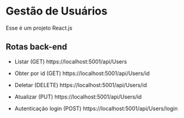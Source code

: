# Gestão de Usuários

Esse é um projeto React.js

## Rotas back-end

- Listar
  (GET) https://localhost:5001/api/Users

- Obter por id
  (GET) https://localhost:5001/api/Users/id

- Deletar
  (DELETE) https://localhost:5001/api/Users/id

- Atualizar
  (PUT) https://localhost:5001/api/Users/id

- Autenticação login
  (POST) https://localhost:5001/api/Users/login
